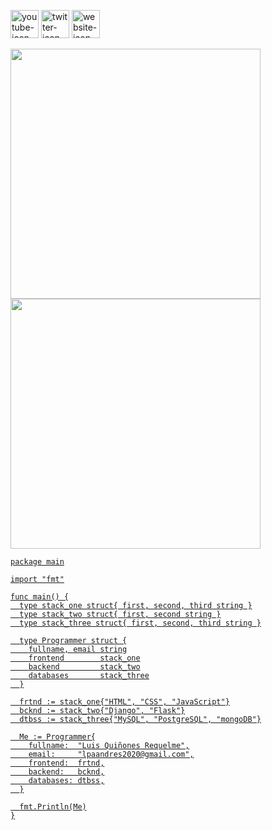 <a href="https://www.youtube.com/channel/UC2W6vIOuSd7UAAsnOpL-c8A" target="_blank"><img src="https://i.ibb.co/FmKm31t/youtube-background-gray-rounded.png" alt="youtube-icon" width=45></a>
<a href="https://twitter.com/sixmonths2020" target="_blank"><img src="https://i.ibb.co/kGTj9nC/twitter-background-gray-rounded.png" alt="twitter-icon" width=45></a>
<a href=# target="_blank"><img src="https://i.ibb.co/9tZ1Jzw/website-background-gray-rounded.png" alt="website-icon" width=45></a>
<br>
<p float="left">
  <a  href="https://github.com/luisnquin"><img width="400" src="https://github-readme-stats.vercel.app/api?username=luisnquin&show_icons=true&theme=dracula">
  <a href="https://github.com/luisnquin"><img width="400" src="https://github-readme-stats.vercel.app/api/top-langs/?username=luisnquin&hide=html,scss,css,shell&langs_count=10&layout=compact&theme=dracula">
  
</p>
                                                                                                                                      
    package main

    import "fmt"

    func main() {
      type stack_one struct{ first, second, third string }
      type stack_two struct{ first, second string }
      type stack_three struct{ first, second, third string }

      type Programmer struct {
        fullname, email string
        frontend        stack_one
        backend         stack_two
        databases       stack_three
      }

      frtnd := stack_one{"HTML", "CSS", "JavaScript"}
      bcknd := stack_two{"Django", "Flask"}
      dtbss := stack_three{"MySQL", "PostgreSQL", "mongoDB"}

      Me := Programmer{
        fullname:  "Luis Quiñones Requelme",
        email:     "lpaandres2020@gmail.com",
        frontend:  frtnd,
        backend:   bcknd,
        databases: dtbss,
      }

      fmt.Println(Me)
    }
